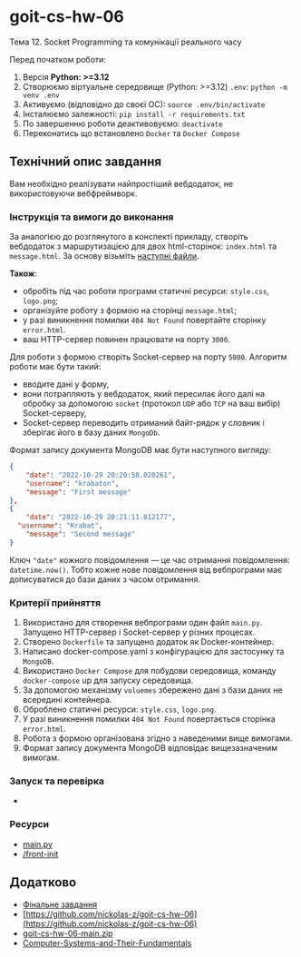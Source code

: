 # goit-cs-hw-06
Тема 12. Socket Programming та комунікації реального часу

Перед початком роботи:
1. Версія **Python: >=3.12**
2. Cтворюємо віртуальне середовище (Python: >=3.12) `.env`: `python -m venv .env`
3. Активуємо (відповідно до своєї ОС): `source .env/bin/activate`
4. Інсталюємо залежності: `pip install -r requirements.txt`
5. По завершенню роботи деактивовуємо: `deactivate`
6. Переконатись що встановлено `Docker` та `Docker Compose`

## Технічний опис завдання
Вам необхідно реалізувати найпростіший вебдодаток, не використовуючи вебфреймворк.

### Інструкція та вимоги до виконання
За аналогією до розглянутого в конспекті прикладу, створіть вебдодаток з маршрутизацією для двох html-сторінок: `index.html` та `message.html`. За основу візьміть [наступні файли](./front-init).

**Також**:
- обробіть під час роботи програми статичні ресурси: `style.css`, `logo.png`;
- організуйте роботу з формою на сторінці `message.html`;
- у разі виникнення помилки `404 Not Found` повертайте сторінку `error.html`.
- ваш HTTP-сервер повинен працювати на порту `3000`.

Для роботи з формою створіть Socket-сервер на порту `5000`. Алгоритм роботи має бути такий:
- вводите дані у форму,
- вони потрапляють у вебдодаток, який пересилає його далі на обробку за допомогою `socket` (протокол `UDP` або `TCP` на ваш вибір) Socket-серверу,
- Socket-сервер переводить отриманий байт-рядок у словник і зберігає його в базу даних `MongoDb`.


Формат запису документа MongoDB має бути наступного вигляду:
```json
{  
	"date": "2022-10-29 20:20:58.020261",    
	"username": "krabaton",    
	"message": "First message"  
},  
{ 
	"date": "2022-10-29 20:21:11.812177",
  "username": "Krabat",    
	"message": "Second message"  
}
```

Ключ `"date"` кожного повідомлення — це час отримання повідомлення: `datetime.now()`. Тобто кожне нове повідомлення від вебпрограми має дописуватися до бази даних з часом отримання.

### Критерії прийняття
1. Використано для створення вебпрограми один файл `main.py`. Запущено HTTP-сервер і Socket-сервер у різних процесах.
2. Створено `Dockerfile` та запущено додаток як Docker-контейнер.
3. Написано docker-compose.yaml з конфігурацією для застосунку та `MongoDB`.
4. Використано `Docker Compose` для побудови середовища, команду `docker-compose` up для запуску середовища.
5. За допомогою механізму `voluemes` збережено дані з бази даних не всередині контейнера.
6. Оброблено статичні ресурси: `style.css`, `logo.png`.
7. У разі виникнення помилки `404 Not Found` повертається сторінка `error.html`.
8. Робота з формою організована згідно з наведеними вище вимогами.
9. Формат запису документа MongoDB відповідає вищезазначеним вимогам.

### Запуск та перевірка
- 

### Ресурси
- [main.py](./main.py)
- [/front-init](./front-init)

## Додатково
- [Фінальне завдання](https://www.edu.goit.global/uk/learn/25315460/19336208/21189559/homework)
- [https://github.com/nickolas-z/goit-cs-hw-06](https://github.com/nickolas-z/goit-cs-hw-06)
- [goit-cs-hw-06-main.zip]()
- [Computer-Systems-and-Their-Fundamentals](https://github.com/nickolas-z/Computer-Systems-and-Their-Fundamentals)